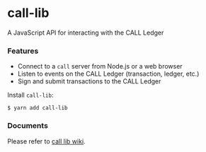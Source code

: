 # call-lib

A JavaScript API for interacting with the CALL Ledger


### Features

+ Connect to a `call` server from Node.js or a web browser
+ Listen to events on the CALL Ledger (transaction, ledger, etc.)
+ Sign and submit transactions to the CALL Ledger


Install `call-lib`:
```
$ yarn add call-lib
```

### Documents

Please refer to [call lib wiki](https://github.com/callchain/call-lib/wiki).

